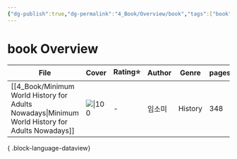 ```yaml
---
{"dg-publish":true,"dg-permalink":"4_Book/Overview/book","tags":["book","overview"],"permalink":"/4_Book/Overview/book/","dgPassFrontmatter":true,"noteIcon":"1"}
---
```


# book Overview
| File                                                                                               | Cover                                                                                                           | Rating⭐ | Author | Genre   | pages | date          |
| -------------------------------------------------------------------------------------------------- | --------------------------------------------------------------------------------------------------------------- | ------- | ------ | ------- | ----- | ------------- |
| [[4_Book/Minimum World History for Adults Nowadays\|Minimum World History for Adults Nowadays]] | ![\|100](http://books.google.com/books/content?id=tdhT0AEACAAJ&printsec=frontcover&img=1&zoom=1&source=gbs_api) | \-      | 임소미    | History | 348   | 2024. 10. 24. |

{ .block-language-dataview}

